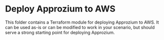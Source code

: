 # Deploy Approzium to AWS

This folder contains a Terraform module for deploying Approzium to AWS. It can
be used as-is or can be modified to work in your scenario, but should serve a
strong starting point for deploying Approzium.
